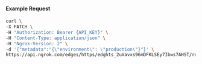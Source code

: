 <!-- Code generated for API Clients. DO NOT EDIT. -->

#### Example Request

```bash
curl \
-X PATCH \
-H "Authorization: Bearer {API_KEY}" \
-H "Content-Type: application/json" \
-H "Ngrok-Version: 2" \
-d '{"metadata":"{\"environment\": \"production\"}"}' \
https://api.ngrok.com/edges/https/edghts_2uVavxs96mDFKLSEy7Ibws7AHST/routes/edghtsrt_2uVavvk83iOxjEqYA7lFrCcGvj0
```
